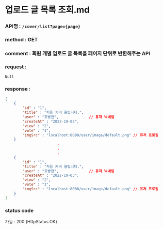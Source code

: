 # 업로드 글 목록 조회.md
### API명 : `/cover/list?page={page}`

### method : GET

### comment : 회원 개별 업로드 글 목록을 페이지 단위로 반환해주는 API

### request :
    Null

### response :
~~~json
[
    {
        "id" : "1",
        "title" : "처음 커버 올립니다.",
        "user" : "호빵맨",              // 유저 닉네임
        "createAt" : "2022-10-03",
        "view" : "2",
        "vote" : "1",
        "imgSrc" : "localhost:8080/user/image/default.png" // 유저 프로필
    }
                        .
                        .
                        .
    {
        "id" : "1",
        "title" : "처음 커버 올립니다.",
        "user" : "호빵맨",              // 유저 닉네임
        "createAt" : "2022-10-03",
        "view" : "2",
        "vote" : "1",
        "imgSrc" : "localhost:8080/user/image/default.png" // 유저 프로필
    }
]
~~~

### status code
가능 : 200 (HttpStatus.OK)
